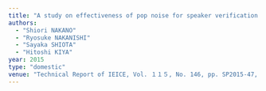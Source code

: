 ```yaml
---
title: "A study on effectiveness of pop noise for speaker verification "
authors:
  - "Shiori NAKANO"
  - "Ryosuke NAKANISHI"
  - "Sayaka SHIOTA"
  - "Hitoshi KIYA"
year: 2015
type: "domestic"
venue: "Technical Report of IEICE, Vol. １１５, No. 146, pp. SP2015-47, 長野, 2015-07-09."
---
```

